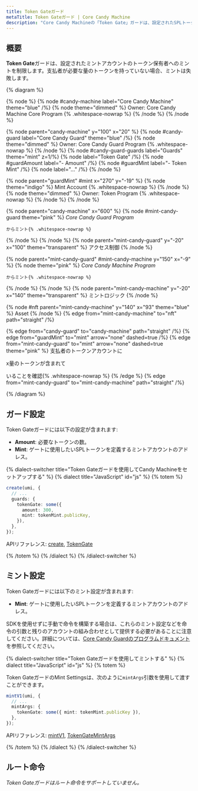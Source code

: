 ```yaml
---
title: Token Gateガード
metaTitle: Token Gateガード | Core Candy Machine
description: "Core Candy Machineの「Token Gate」ガードは、設定されたSPLトークンの保有者へのミントを制限します。"
---
```


## 概要

**Token Gate**ガードは、設定されたミントアカウントのトークン保有者へのミントを制限します。支払者が必要な量のトークンを持っていない場合、ミントは失敗します。

{% diagram  %}

{% node %}
{% node #candy-machine label="Core Candy Machine" theme="blue" /%}
{% node theme="dimmed" %}
Owner: Core Candy Machine Core Program {% .whitespace-nowrap %}
{% /node %}
{% /node %}

{% node parent="candy-machine" y="100" x="20" %}
{% node #candy-guard label="Core Candy Guard" theme="blue" /%}
{% node theme="dimmed" %}
Owner: Core Candy Guard Program {% .whitespace-nowrap %}
{% /node %}
{% node #candy-guard-guards label="Guards" theme="mint" z=1/%}
{% node label="Token Gate" /%}
{% node #guardAmount label="- Amount" /%}
{% node #guardMint label="- Token Mint" /%}
{% node label="..." /%}
{% /node %}

{% node parent="guardMint" #mint x="270" y="-19" %}
{% node  theme="indigo" %}
Mint Account {% .whitespace-nowrap %}
{% /node %}
{% node theme="dimmed" %}
Owner: Token Program {% .whitespace-nowrap %}
{% /node %}
{% /node %}

{% node parent="candy-machine" x="600" %}
  {% node #mint-candy-guard theme="pink" %}
    _Core Candy Guard Program_

    からミント{% .whitespace-nowrap %}
  {% /node %}
{% /node %}
{% node parent="mint-candy-guard" y="-20" x="100" theme="transparent" %}
  アクセス制御
{% /node %}

{% node parent="mint-candy-guard" #mint-candy-machine y="150" x="-9" %}
  {% node theme="pink" %}
    _Core Candy Machine Program_

    からミント{% .whitespace-nowrap %}
  {% /node %}
{% /node %}
{% node parent="mint-candy-machine" y="-20" x="140" theme="transparent" %}
  ミントロジック
{% /node %}

{% node #nft parent="mint-candy-machine" y="140" x="93" theme="blue" %}
  Asset
{% /node %}
{% edge from="mint-candy-machine" to="nft" path="straight" /%}

{% edge from="candy-guard" to="candy-machine" path="straight" /%}
{% edge from="guardMint" to="mint" arrow="none" dashed=true /%}
{% edge from="mint-candy-guard" to="mint" arrow="none" dashed=true  theme="pink" %}
支払者のトークンアカウントに

x量のトークンが含まれて

いることを確認{% .whitespace-nowrap %}
{% /edge %}
{% edge from="mint-candy-guard" to="mint-candy-machine" path="straight" /%}

{% /diagram %}

## ガード設定

Token Gateガードには以下の設定が含まれます:

- **Amount**: 必要なトークンの数。
- **Mint**: ゲートに使用したいSPLトークンを定義するミントアカウントのアドレス。

{% dialect-switcher title="Token Gateガードを使用してCandy Machineをセットアップする" %}
{% dialect title="JavaScript" id="js" %}
{% totem %}

```ts
create(umi, {
  // ...
  guards: {
    tokenGate: some({
      amount: 300,
      mint: tokenMint.publicKey,
    }),
  },
});
```

APIリファレンス: [create](https://mpl-core-candy-machine.typedoc.metaplex.com/functions/create.html), [TokenGate](https://mpl-core-candy-machine.typedoc.metaplex.com/types/TokenGateArgs.html)

{% /totem %}
{% /dialect %}
{% /dialect-switcher %}

## ミント設定

Token Gateガードには以下のミント設定が含まれます:

- **Mint**: ゲートに使用したいSPLトークンを定義するミントアカウントのアドレス。

SDKを使用せずに手動で命令を構築する場合は、これらのミント設定などを命令の引数と残りのアカウントの組み合わせとして提供する必要があることに注意してください。詳細については、[Core Candy Guardのプログラムドキュメント](https://github.com/metaplex-foundation/mpl-core-candy-machine/tree/main/programs/candy-guard#tokengate)を参照してください。

{% dialect-switcher title="Token Gateガードを使用してミントする" %}
{% dialect title="JavaScript" id="js" %}
{% totem %}

Token GateガードのMint Settingsは、次のように`mintArgs`引数を使用して渡すことができます。

```ts
mintV1(umi, {
  // ...
  mintArgs: {
    tokenGate: some({ mint: tokenMint.publicKey }),
  },
});
```

APIリファレンス: [mintV1](https://mpl-core-candy-machine.typedoc.metaplex.com/functions/mintV1.html), [TokenGateMintArgs](https://mpl-core-candy-machine.typedoc.metaplex.com/types/TokenGateMintArgs.html)

{% /totem %}
{% /dialect %}
{% /dialect-switcher %}

## ルート命令

_Token Gateガードはルート命令をサポートしていません。_
